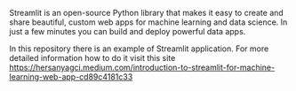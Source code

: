 Streamlit is an open-source Python library that makes it easy to create and share beautiful, custom web apps for machine learning and data science. In just a few minutes you can build and deploy powerful data apps.

In this repository there is an example of Streamlit application. For more detailed information how to do it visit this site https://hersanyagci.medium.com/introduction-to-streamlit-for-machine-learning-web-app-cd89c4181c33
